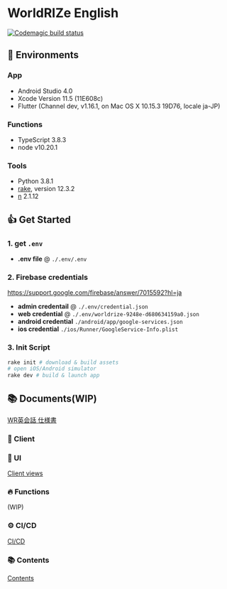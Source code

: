 # WorldRIZe English
[![Codemagic build status](https://api.codemagic.io/apps/5e78acb1064d84000c741bf5/5e78acb1064d84000c741bf4/status_badge.svg)]()

## 🌴 Environments
### App
- Android Studio 4.0
- Xcode Version 11.5 (11E608c)
- Flutter (Channel dev, v1.16.1, on Mac OS X 10.15.3 19D76, locale ja-JP)

### Functions
- TypeScript 3.8.3
- node v10.20.1

### Tools
- Python 3.8.1
- [rake](https://docs.ruby-lang.org/ja/latest/library/rake.html), version 12.3.2
- [n](https://github.com/tj/n) 2.1.12

## 👍 Get Started
### 1. get `.env`
- **.env file** @ `./.env/.env`

### 2. Firebase credentials
<https://support.google.com/firebase/answer/7015592?hl=ja>

- **admin credentail** @ `./.env/credential.json`
- **web credential** @ `./.env/worldrize-9248e-d680634159a0.json`
- **android credential** `./android/app/google-services.json`
- **ios credential** `./ios/Runner/GoogleService-Info.plist`

### 3. Init Script
```bash
rake init # download & build assets
# open iOS/Android simulator
rake dev # build & launch app
```

## 📚 Documents(WIP)
[WR英会話 仕様書](https://docs.google.com/presentation/d/1Ah7lpa6Ici46kYndBFYTSzLDet39uR1AO9_nW7u72iI/edit?usp=sharing)

### 📱 Client
### 🎨 UI
[Client views](view.md)

### 🔥 Functions
(WIP)

### ⚙ CI/CD
[CI/CD](cicd.md)

### 📚 Contents
[Contents](contents.md)